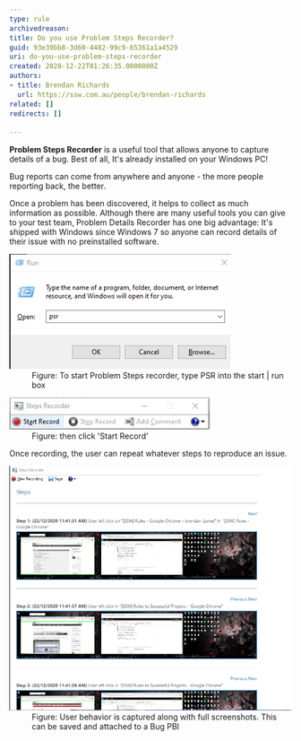 ```yaml
---
type: rule
archivedreason: 
title: Do you use Problem Steps Recorder?
guid: 93e39bb8-3d60-4482-99c9-65361a1a4529
uri: do-you-use-problem-steps-recorder
created: 2020-12-22T01:26:35.0000000Z
authors:
- title: Brendan Richards
  url: https://ssw.com.au/people/brendan-richards
related: []
redirects: []

---
```


**Problem Steps Recorder** is a useful tool that allows anyone to capture details of a bug. Best of all, It's already installed on your Windows PC!

<!--endintro-->

Bug reports can come from anywhere and anyone - the more people reporting back, the better.

Once a problem has been discovered, it helps to collect as much information as possible. Although there are many useful tools you can give to your test team, Problem Details Recorder has one big advantage: It's shipped with Windows since Windows 7 so anyone can record details of their issue with no preinstalled software.
<dl class="image"><dt><img src="psr1.png" alt="psr1.png"></dt><dd>Figure: To start Problem Steps recorder, type PSR into the start | run box </dd></dl><dl class="image"><dt><img src="psr2.png" alt="psr2.png"></dt><dd>Figure: then click 'Start Record'</dd></dl>
Once recording, the user can repeat whatever steps to reproduce an issue.
<dl class="image"><dt><img src="psr3.png" alt="psr3.png" style="width:750px;"></dt><dd>Figure: User behavior is captured along with full screenshots. This can be saved and attached to a Bug PBI<span style="color:#444444;"></span></dd></dl>

